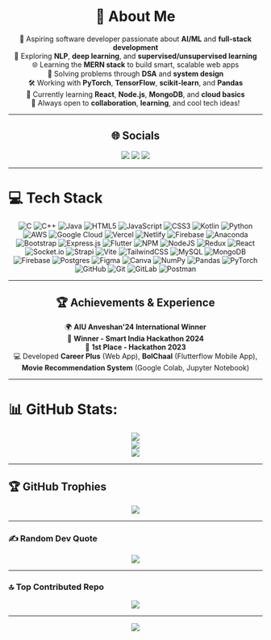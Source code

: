 <div align="center">

# 💫 About Me

🚀 Aspiring software developer passionate about **AI/ML** and **full-stack development**  
🤖 Exploring **NLP**, **deep learning**, and **supervised/unsupervised learning**  
🌐 Learning the **MERN stack** to build smart, scalable web apps  
🧠 Solving problems through **DSA** and **system design**  
🛠️ Working with **PyTorch**, **TensorFlow**, **scikit-learn**, and **Pandas**  
🌱 Currently learning **React**, **Node.js**, **MongoDB**, and **cloud basics**  
🤝 Always open to **collaboration**, **learning**, and cool tech ideas!

---

## 🌐 Socials

<a href="https://www.instagram.com/mrcloud/"><img src="https://img.shields.io/badge/Instagram-%23E4405F.svg?logo=Instagram&logoColor=white"></a>
<a href="https://www.linkedin.com/in/badal-gupta-/"><img src="https://img.shields.io/badge/LinkedIn-%230077B5.svg?logo=linkedin&logoColor=white"></a>
<a href="mailto:badal333611@gmail.com"><img src="https://img.shields.io/badge/Email-D14836?logo=gmail&logoColor=white"></a>

</div>

---

# 💻 Tech Stack

<div align="center">

![C](https://img.shields.io/badge/c-%2300599C.svg?style=flat&logo=c&logoColor=white) 
![C++](https://img.shields.io/badge/c++-%2300599C.svg?style=flat&logo=c%2B%2B&logoColor=white) 
![Java](https://img.shields.io/badge/java-%23ED8B00.svg?style=flat&logo=openjdk&logoColor=white) 
![HTML5](https://img.shields.io/badge/html5-%23E34F26.svg?style=flat&logo=html5&logoColor=white) 
![JavaScript](https://img.shields.io/badge/javascript-%23323330.svg?style=flat&logo=javascript&logoColor=%23F7DF1E) 
![CSS3](https://img.shields.io/badge/css3-%231572B6.svg?style=flat&logo=css3&logoColor=white) 
![Kotlin](https://img.shields.io/badge/kotlin-%237F52FF.svg?style=flat&logo=kotlin&logoColor=white) 
![Python](https://img.shields.io/badge/python-3670A0?style=flat&logo=python&logoColor=ffdd54) 
![AWS](https://img.shields.io/badge/AWS-%23FF9900.svg?style=flat&logo=amazon-aws&logoColor=white) 
![Google Cloud](https://img.shields.io/badge/GoogleCloud-%234285F4.svg?style=flat&logo=google-cloud&logoColor=white) 
![Vercel](https://img.shields.io/badge/vercel-%23000000.svg?style=flat&logo=vercel&logoColor=white) 
![Netlify](https://img.shields.io/badge/netlify-%23000000.svg?style=flat&logo=netlify&logoColor=#00C7B7) 
![Firebase](https://img.shields.io/badge/firebase-%23039BE5.svg?style=flat&logo=firebase) 
![Anaconda](https://img.shields.io/badge/Anaconda-%2344A833.svg?style=flat&logo=anaconda&logoColor=white) 
![Bootstrap](https://img.shields.io/badge/bootstrap-%238511FA.svg?style=flat&logo=bootstrap&logoColor=white) 
![Express.js](https://img.shields.io/badge/express.js-%23404d59.svg?style=flat&logo=express&logoColor=%2361DAFB) 
![Flutter](https://img.shields.io/badge/Flutter-%2302569B.svg?style=flat&logo=Flutter&logoColor=white) 
![NPM](https://img.shields.io/badge/NPM-%23CB3837.svg?style=flat&logo=npm&logoColor=white) 
![NodeJS](https://img.shields.io/badge/node.js-6DA55F?style=flat&logo=node.js&logoColor=white) 
![Redux](https://img.shields.io/badge/redux-%23593d88.svg?style=flat&logo=redux&logoColor=white) 
![React](https://img.shields.io/badge/react-%2320232a.svg?style=flat&logo=react&logoColor=%2361DAFB) 
![Socket.io](https://img.shields.io/badge/Socket.io-black?style=flat&logo=socket.io&badgeColor=010101) 
![Strapi](https://img.shields.io/badge/strapi-%232E7EEA.svg?style=flat&logo=strapi&logoColor=white) 
![Vite](https://img.shields.io/badge/vite-%23646CFF.svg?style=flat&logo=vite&logoColor=white) 
![TailwindCSS](https://img.shields.io/badge/tailwindcss-%2338B2AC.svg?style=flat&logo=tailwind-css&logoColor=white) 
![MySQL](https://img.shields.io/badge/mysql-4479A1.svg?style=flat&logo=mysql&logoColor=white) 
![MongoDB](https://img.shields.io/badge/MongoDB-%234ea94b.svg?style=flat&logo=mongodb&logoColor=white) 
![Firebase](https://img.shields.io/badge/firebase-a08021?style=flat&logo=firebase&logoColor=ffcd34) 
![Postgres](https://img.shields.io/badge/postgres-%23316192.svg?style=flat&logo=postgresql&logoColor=white) 
![Figma](https://img.shields.io/badge/figma-%23F24E1E.svg?style=flat&logo=figma&logoColor=white) 
![Canva](https://img.shields.io/badge/Canva-%2300C4CC.svg?style=flat&logo=Canva&logoColor=white) 
![NumPy](https://img.shields.io/badge/numpy-%23013243.svg?style=flat&logo=numpy&logoColor=white) 
![Pandas](https://img.shields.io/badge/pandas-%23150458.svg?style=flat&logo=pandas&logoColor=white) 
![PyTorch](https://img.shields.io/badge/PyTorch-%23EE4C2C.svg?style=flat&logo=PyTorch&logoColor=white) 
![GitHub](https://img.shields.io/badge/github-%23121011.svg?style=flat&logo=github&logoColor=white) 
![Git](https://img.shields.io/badge/git-%23F05033.svg?style=flat&logo=git&logoColor=white) 
![GitLab](https://img.shields.io/badge/gitlab-%23181717.svg?style=flat&logo=gitlab&logoColor=white) 
![Postman](https://img.shields.io/badge/Postman-FF6C37?style=flat&logo=postman&logoColor=white)

</div>

---

<h2 align="center">🏆 Achievements & Experience</h2>

<div align="center">

🌍 <strong>AIU Anveshan'24 International Winner</strong><br>
🏅 <strong>Winner - Smart India Hackathon 2024</strong><br>
🥇 <strong>1st Place - Hackathon 2023</strong><br>
💻 Developed <strong>Career Plus</strong> (Web App), <strong>BolChaal</strong> (Flutterflow Mobile App), <strong>Movie Recommendation System</strong> (Google Colab, Jupyter Notebook)

</div>

---

# 📊 GitHub Stats:

<div align="center">

![](https://github-readme-stats.vercel.app/api?username=Badal-Gupta&theme=tokyonight&hide_border=false&include_all_commits=true&count_private=false)<br/>
![](https://nirzak-streak-stats.vercel.app/?user=Badal-Gupta&theme=tokyonight&hide_border=false)<br/>
![](https://github-readme-stats.vercel.app/api/top-langs/?username=Badal-Gupta&theme=tokyonight&hide_border=false&include_all_commits=true&count_private=false&layout=compact)

</div>

---

## 🏆 GitHub Trophies

<div align="center">

![](https://github-profile-trophy.vercel.app/?username=Badal-Gupta&theme=radical&no-frame=false&no-bg=true&margin-w=4)

</div>

---

### ✍️ Random Dev Quote

<div align="center">

![](https://quotes-github-readme.vercel.app/api?type=horizontal&theme=radical)

</div>

---

### 🔝 Top Contributed Repo

<div align="center">

![](https://github-contributor-stats.vercel.app/api?username=Badal-Gupta&limit=5&theme=radical&combine_all_yearly_contributions=true)

</div>

---

<div align="center">

[![](https://visitcount.itsvg.in/api?id=Badal-Gupta&icon=7&color=0)](https://visitcount.itsvg.in)

</div>

<!-- Proudly created with GPRM ( https://gprm.itsvg.in ) -->

